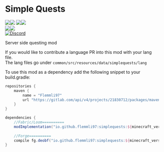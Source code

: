 # Simple Quests
[![](http://cf.way2muchnoise.eu/full_580853_Fabric_%20.svg)![](http://cf.way2muchnoise.eu/versions/580853.svg)](https://www.curseforge.com/minecraft/mc-mods/simple-quests) 
[![](http://cf.way2muchnoise.eu/full_580854_Forge_%20.svg)![](http://cf.way2muchnoise.eu/versions/580854.svg)](https://www.curseforge.com/minecraft/mc-mods/simple-quests-forge)  
[![](https://img.shields.io/modrinth/dt/HriwQx5q?logo=modrinth&label=Modrinth)![](https://img.shields.io/modrinth/game-versions/HriwQx5q?logo=modrinth&label=Latest%20for)](https://modrinth.com/mod/simple-quests)  
[![Discord](https://img.shields.io/discord/790631506313478155?color=0a48c4&label=Discord)](https://discord.gg/8Cx26tfWNs)

Server side questing mod

If you would like to contribute a language PR into this mod with your lang file.  
The lang files go under `common/src/resources/data/simplequests/lang`


To use this mod as a dependency add the following snippet to your build.gradle:  
```groovy
repositories {
    maven {
        name = "Flemmli97"
        url "https://gitlab.com/api/v4/projects/21830712/packages/maven"
    }
}

dependencies {    
    //Fabric/Loom==========    
    modImplementation("io.github.flemmli97:simplequests:${minecraft_version}-${mod_version}-${mod_loader}")
    
    //Forge==========    
    compile fg.deobf("io.github.flemmli97:simplequests:${minecraft_version}-${mod_version}-${mod_loader}")
}
```